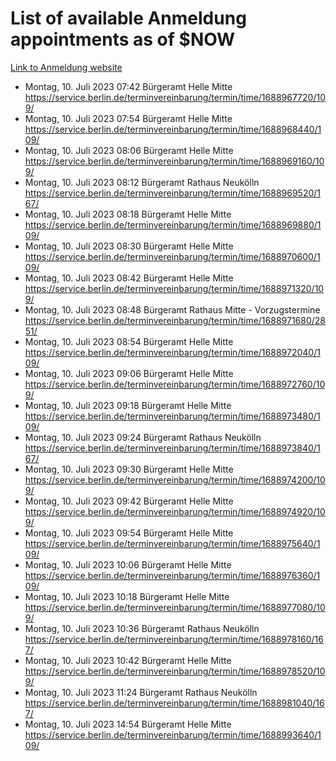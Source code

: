 # List of available Anmeldung appointments as of $NOW
[Link to Anmeldung website](https://service.berlin.de/terminvereinbarung/termin/tag.php?termin=1&anliegen[]=120686&dienstleisterlist=122210,122217,327316,122219,327312,122227,327314,122231,327346,122243,327348,122254,122252,329742,122260,329745,122262,329748,122271,327278,122273,327274,122277,327276,330436,122280,327294,122282,327290,122284,327292,122291,327270,122285,327266,122286,327264,122296,327268,150230,329760,122297,327286,122294,327284,122312,329763,122314,329775,122304,327330,122311,327334,122309,327332,317869,122281,327352,122279,329772,122283,122276,327324,122274,327326,122267,329766,122246,327318,122251,327320,122257,327322,122208,327298,122226,327300&herkunft=http%3A%2F%2Fservice.berlin.de%2Fdienstleistung%2F120686%2F)
- Montag, 10. Juli 2023 07:42 Bürgeramt Helle Mitte https://service.berlin.de/terminvereinbarung/termin/time/1688967720/109/
- Montag, 10. Juli 2023 07:54 Bürgeramt Helle Mitte https://service.berlin.de/terminvereinbarung/termin/time/1688968440/109/
- Montag, 10. Juli 2023 08:06 Bürgeramt Helle Mitte https://service.berlin.de/terminvereinbarung/termin/time/1688969160/109/
- Montag, 10. Juli 2023 08:12 Bürgeramt Rathaus Neukölln https://service.berlin.de/terminvereinbarung/termin/time/1688969520/167/
- Montag, 10. Juli 2023 08:18 Bürgeramt Helle Mitte https://service.berlin.de/terminvereinbarung/termin/time/1688969880/109/
- Montag, 10. Juli 2023 08:30 Bürgeramt Helle Mitte https://service.berlin.de/terminvereinbarung/termin/time/1688970600/109/
- Montag, 10. Juli 2023 08:42 Bürgeramt Helle Mitte https://service.berlin.de/terminvereinbarung/termin/time/1688971320/109/
- Montag, 10. Juli 2023 08:48 Bürgeramt Rathaus Mitte - Vorzugstermine https://service.berlin.de/terminvereinbarung/termin/time/1688971680/2851/
- Montag, 10. Juli 2023 08:54 Bürgeramt Helle Mitte https://service.berlin.de/terminvereinbarung/termin/time/1688972040/109/
- Montag, 10. Juli 2023 09:06 Bürgeramt Helle Mitte https://service.berlin.de/terminvereinbarung/termin/time/1688972760/109/
- Montag, 10. Juli 2023 09:18 Bürgeramt Helle Mitte https://service.berlin.de/terminvereinbarung/termin/time/1688973480/109/
- Montag, 10. Juli 2023 09:24 Bürgeramt Rathaus Neukölln https://service.berlin.de/terminvereinbarung/termin/time/1688973840/167/
- Montag, 10. Juli 2023 09:30 Bürgeramt Helle Mitte https://service.berlin.de/terminvereinbarung/termin/time/1688974200/109/
- Montag, 10. Juli 2023 09:42 Bürgeramt Helle Mitte https://service.berlin.de/terminvereinbarung/termin/time/1688974920/109/
- Montag, 10. Juli 2023 09:54 Bürgeramt Helle Mitte https://service.berlin.de/terminvereinbarung/termin/time/1688975640/109/
- Montag, 10. Juli 2023 10:06 Bürgeramt Helle Mitte https://service.berlin.de/terminvereinbarung/termin/time/1688976360/109/
- Montag, 10. Juli 2023 10:18 Bürgeramt Helle Mitte https://service.berlin.de/terminvereinbarung/termin/time/1688977080/109/
- Montag, 10. Juli 2023 10:36 Bürgeramt Rathaus Neukölln https://service.berlin.de/terminvereinbarung/termin/time/1688978160/167/
- Montag, 10. Juli 2023 10:42 Bürgeramt Helle Mitte https://service.berlin.de/terminvereinbarung/termin/time/1688978520/109/
- Montag, 10. Juli 2023 11:24 Bürgeramt Rathaus Neukölln https://service.berlin.de/terminvereinbarung/termin/time/1688981040/167/
- Montag, 10. Juli 2023 14:54 Bürgeramt Helle Mitte https://service.berlin.de/terminvereinbarung/termin/time/1688993640/109/
